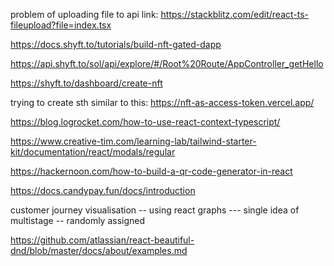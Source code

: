 

problem of uploading file to api link:
https://stackblitz.com/edit/react-ts-fileupload?file=index.tsx

https://docs.shyft.to/tutorials/build-nft-gated-dapp

https://api.shyft.to/sol/api/explore/#/Root%20Route/AppController_getHello


https://shyft.to/dashboard/create-nft

trying to create sth similar to this:
https://nft-as-access-token.vercel.app/


https://blog.logrocket.com/how-to-use-react-context-typescript/


https://www.creative-tim.com/learning-lab/tailwind-starter-kit/documentation/react/modals/regular

https://hackernoon.com/how-to-build-a-qr-code-generator-in-react




https://docs.candypay.fun/docs/introduction 

customer journey visualisation -- using react graphs --- 
single idea of multistage -- randomly assigned 


https://github.com/atlassian/react-beautiful-dnd/blob/master/docs/about/examples.md
